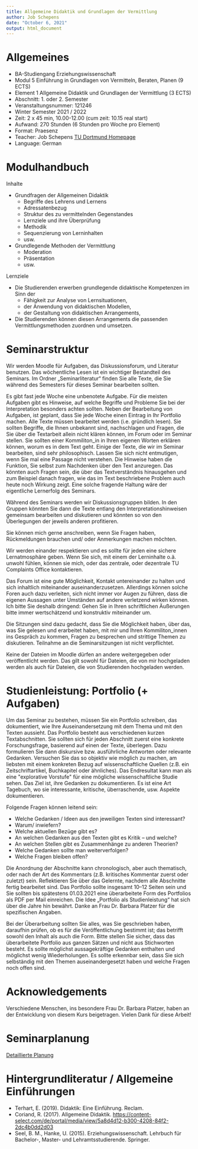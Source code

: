 ```yaml
---
title: Allgemeine Didaktik und Grundlagen der Vermittlung
author: Job Schepens
date: "October 6, 2021"
output: html_document
---
```



# Allgemeines

- BA-Studiengang Erziehungswissenschaft
- Modul 5 Einführung in Grundlagen von Vermitteln, Beraten, Planen (9 ECTS)
- Element 1 Allgemeine Didaktik und Grundlagen der Vermittlung (3 ECTS)
- Abschnitt: 1. oder 2. Semester
- Veranstaltungsnummer: 121246
- Winter Semester 2021 / 2022
- Zeit: 2 x 45 min, 10.00-12.00 (cum zeit: 10.15 real start)
- Aufwand: 270 Stunden (6 Stunden pro Woche pro Element)
- Format: Praesenz
- Teacher: Job Schepens [TU Dortmund Homepage](http://www.ifs.tu-dortmund.de/cms/de/Home/Mitarbeiter/Wissenschaftliche-Mitarbeiter/Schepens-Job.html)
- Language: German


# Modulhandbuch

Inhalte

- Grundfragen der Allgemeinen Didaktik  
	- Begriffe des Lehrens und Lernens
	- Adressatenbezug
	- Struktur des zu vermittelnden Gegenstandes
	- Lernziele und ihre Überprüfung
	- Methodik
	- Sequenzierung von Lerninhalten
	- usw.
- Grundlegende Methoden der Vermittlung  
	- Moderation
	- Präsentation
	- usw.


Lernziele

- Die Studierenden erwerben grundlegende didaktische Kompetenzen im Sinn der  
	- Fähigkeit zur Analyse von Lernsituationen,
	- der Anwendung von didaktischen Modellen,
	- der Gestaltung von didaktischen Arrangements,
- Die Studierenden können diesen Arrangements die passenden Vermittlungsmethoden zuordnen und umsetzen.


# Seminarstruktur

Wir werden Moodle für Aufgaben, das Diskussionsforum, und Literatur benutzen. Das wöchentliche Lesen ist ein wichtiger Bestandteil des Seminars. Im Ordner „Seminarliteratur“ finden Sie alle Texte, die Sie während des Semesters für dieses Seminar bearbeiten sollten.

Es gibt fast jede Woche eine unbenotete Aufgabe. Für die meisten Aufgaben gibt es Hinweise, auf welche Begriffe und Probleme Sie bei der Interpretation besonders achten sollten. Neben der Bearbeitung von Aufgaben, ist geplant, dass Sie jede Woche einen Eintrag in Ihr Portfolio machen. Alle Texte müssen bearbeitet werden (i.e. gründlich lesen). Sie sollten Begriffe, die Ihnen unbekannt sind, nachschlagen und Fragen, die Sie über die Textarbeit allein nicht klären können, im Forum oder im Seminar stellen. Sie sollten einer Kommiliton_in in Ihren eigenen Worten erklären können, worum es in dem Text geht. Einige der Texte, die wir im Seminar bearbeiten, sind sehr philosophisch. Lassen Sie sich nicht entmutigen, wenn Sie mal eine Passage nicht verstehen. Die Hinweise haben die Funktion, Sie selbst zum Nachdenken über den Text anzuregen. Das könnten auch Fragen sein, die über das Textverständnis hinausgehen und zum Beispiel danach fragen, wie das im Text beschriebene Problem auch heute noch Wirkung zeigt. Eine solche fragende Haltung wäre der eigentliche Lernerfolg des Seminars.

Während des Seminars werden wir Diskussionsgruppen bilden. In den Gruppen könnten Sie dann die Texte entlang den Interpretationshinweisen gemeinsam bearbeiten und diskutieren und könnten so von den Überlegungen der jeweils anderen profitieren.

Sie können mich gerne anschreiben, wenn Sie Fragen haben, Rückmeldungen brauchen und/ oder Anmerkungen machen möchten.

Wir werden einander respektieren und es sollte für jeden eine sichere Lernatmosphäre geben. Wenn Sie sich, mit einem der Lerninhalte o.ä. unwohl fühlen, können sie mich, oder das zentrale, oder dezentrale TU Complaints Office kontaktieren.

Das Forum ist eine gute Möglichkeit, Kontakt untereinander zu halten und sich inhaltlich miteinander auseinanderzusetzen. Allerdings können solche Foren auch dazu verleiten, sich nicht immer vor Augen zu führen, dass die eigenen Aussagen unter Umständen auf andere verletzend wirken können. Ich bitte Sie deshalb dringend: Gehen Sie in Ihren schriftlichen Äußerungen bitte immer wertschätzend und konstruktiv miteinander um.

Die Sitzungen sind dazu gedacht, dass Sie die Möglichkeit haben, über das, was Sie gelesen und erarbeitet haben, mit mir und Ihren Kommiliton_innen ins Gespräch zu kommen, Fragen zu besprechen und strittige Themen zu diskutieren. Teilnahme an die Seminarsitzungen ist nicht verpflichtet. 

Keine der Dateien im Moodle dürfen an andere weitergegeben oder veröffentlicht werden. Das gilt sowohl für Dateien, die von mir hochgeladen werden als auch für Dateien, die von Studierenden hochgeladen werden.


# Studienleistung: Portfolio (+ Aufgaben)

Um das Seminar zu bestehen, müssen Sie ein Portfolio schreiben, das dokumentiert, wie Ihre Auseinandersetzung mit dem Thema und mit den Texten aussieht. Das Portfolio besteht aus verschiedenen kurzen Textabschnitten. Sie sollten sich für jeden Abschnitt zuerst eine konkrete Forschungsfrage, basierend auf einen der Texte, überlegen. Dazu formulieren Sie dann diskursive bzw. ausführliche Antworten oder relevante Gedanken. Versuchen Sie das so objektiv wie möglich zu machen, am liebsten mit einem konkreten Bezug auf wissenschaftliche Quellen (z.B. ein Zeitschriftartikel, Buchkapitel oder ähnliches). Das Endresultat kann man als eine "explorative Vorstufe" für eine mögliche wissenschaftliche Studie sehen. Das Ziel ist, ihre Gedanken zu dokumentieren. Es ist eine Art Tagebuch, wo sie interessante, kritische, überraschende, usw. Aspekte dokumentieren.

Folgende Fragen können leitend sein:

- Welche Gedanken / Ideen aus den jeweiligen Texten sind interessant?
- Warum/ inwiefern?
- Welche aktuellen Bezüge gibt es?
- An welchen Gedanken aus den Texten gibt es Kritik – und welche?
- An welchen Stellen gibt es Zusammenhänge zu anderen Theorien?
- Welche Gedanken sollte man weiterverfolgen?
- Welche Fragen bleiben offen?

Die Anordnung der Abschnitte kann chronologisch, aber auch thematisch, oder nach der Art des Kommentars (z.B. kritisches Kommentar zuerst oder zuletzt) sein. Reflektieren Sie über das Gelernte, nachdem alle Abschnitte fertig bearbeitet sind. Das Portfolio sollte insgesamt 10–12 Seiten sein und Sie sollten bis spätestens 01.03.2021 eine überarbeitete Form des Portfolios als PDF per Mail einreichen. Die Idee „Portfolio als Studienleistung“ hat sich über die Jahre hin bewährt. Danke an Frau Dr. Barbara Platzer für die spezifischen Angaben.

Bei der Überarbeitung sollten Sie alles, was Sie geschrieben haben, daraufhin prüfen, ob es für die Veröffentlichung bestimmt ist; das betrifft sowohl den Inhalt als auch die Form. Bitte stellen Sie sicher, dass das überarbeitete Portfolio aus ganzen Sätzen und nicht aus Stichworten besteht. Es sollte möglichst aussagekräftige Gedanken enthalten und möglichst wenig Wiederholungen. Es sollte erkennbar sein, dass Sie sich selbständig mit den Themen auseinandergesetzt haben und welche Fragen noch offen sind.
 

# Acknowledgements

Verschiedene Menschen, ins besondere Frau Dr. Barbara Platzer, haben an der Entwicklung von diesem Kurs beigetragen. Vielen Dank für diese Arbeit!


# Seminarplanung

[Detaillierte Planung](https://jobschepens.github.io/didakt/detailedschedule.html)


# Hintergrundliteratur / Allgemeine Einführungen

- Terhart, E. (2019). Didaktik: Eine Einführung. Reclam.
- Coriand, R. (2017). Allgemeine Didaktik. https://content-select.com/de/portal/media/view/5a8d4d12-b300-4208-84f2-2dc4b0dd2d03
- Seel, B. M., Hanke, U. (2015). Erziehungswissenschaft. Lehrbuch für Bachelor-, Master- und Lehramtsstudierende. Springer. 